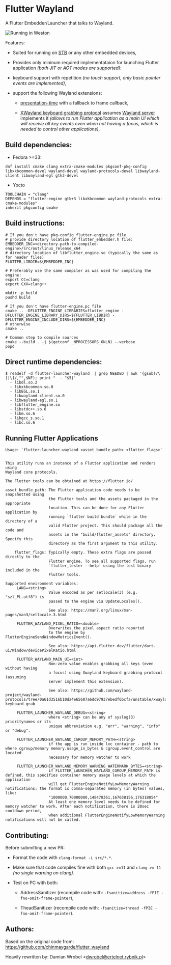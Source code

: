 Flutter Wayland
============

A Flutter Embedder/Launcher that talks to Wayland.

![Running in Weston](assets/image.png)

Features:
 - Suited for running on [STB](https://en.wikipedia.org/wiki/Set-top_box) or any other embedded devices,
 - Provides only mininum required implementataion for launching Flutter application _(both JIT or AOT modes are supported)_:
  - keyboard support with repetition _(no touch support, only basic pointer events are implemented)_,
  - support the following Wayland extensions:

    -  [presentation-time](https://github.com/wayland-project/wayland-protocols/blob/master/stable/presentation-time/presentation-time.xml) with a fallback to frame callback,

    -  [XWayland keyboard grabbing protocol](https://github.com/wayland-project/wayland-protocols/tree/0a61d3516b10da4e65607a6dd97937ebedf6bcfa/unstable/xwayland-keyboard-grab) assumes [Wayland server](https://gitlab.freedesktop.org/dwrobel/weston/-/commits/dw-master-key-grab-2) implements it
        _(allows to run Flutter application as a main UI which will receive all key events even when not having a focus, which is needed to control other applications)_,

Build dependencies:
-------------------
  - Fedora >=33:
```
dnf install cmake clang extra-cmake-modules pkgconf-pkg-config libxkbcommon-devel wayland-devel wayland-protocols-devel libwayland-client libwayland-egl gtk3-devel
```

- Yocto
 ```
 TOOLCHAIN = "clang"
 DEPENDS = "flutter-engine gtk+3 libxkbcommon wayland-protocols extra-cmake-modules"
 inherit pkgconfig cmake
```

Build instructions:
-------------------

```
# If you don't have pkg-config flutter-engine.pc file
# provide directory location of flutter_embedder.h file:
EMBEDDER_INC=<directory-path-to-compiled-engine>/src/out/linux_release_x64
# directory location of libflutter_engine.so (typically the same as for header files)
FLUTTER_LIBDIR=${EMBEDDER_INC}

# Preferably use the same compiler as was used for compiling the engine:
export CC=clang
export CXX=clang++

mkdir -p build
pushd build

# If you don't have flutter-engine.pc file
cmake .. -DFLUTTER_ENGINE_LIBRARIES=flutter_engine -DFLUTTER_ENGINE_LIBRARY_DIRS=${FLUTTER_LIBDIR} -DFLUTTER_ENGINE_INCLUDE_DIRS=${EMBEDDER_INC}
# otherwise
cmake ..

# Common step to compile sources
cmake --build . -j $(getconf _NPROCESSORS_ONLN) --verbose
popd
```

Direct runtime dependencies:
---------------------
```
$ readelf -d flutter-launcher-wayland  | grep NEEDED | awk '{gsub(/\[|\]/,"",$NF); print "  - "$5}'
  - libdl.so.2
  - libxkbcommon.so.0
  - libEGL.so.1
  - libwayland-client.so.0
  - libwayland-egl.so.1
  - libflutter_engine.so
  - libstdc++.so.6
  - libm.so.6
  - libgcc_s.so.1
  - libc.so.6
```

Running Flutter Applications
----------------------------

```
Usage: `flutter-launcher-wayland <asset_bundle_path> <flutter_flags>`


This utility runs an instance of a Flutter application and renders using
Wayland core protocols.

The Flutter tools can be obtained at https://flutter.io/

asset_bundle_path: The Flutter application code needs to be snapshotted using
                   the Flutter tools and the assets packaged in the appropriate
                   location. This can be done for any Flutter application by
                   running `flutter build bundle` while in the directory of a
                   valid Flutter project. This should package all the code and
                   assets in the "build/flutter_assets" directory. Specify this
                   directory as the first argument to this utility.

    flutter_flags: Typically empty. These extra flags are passed directly to the
                   Flutter engine. To see all supported flags, run
                   `flutter_tester --help` using the test binary included in the
                   Flutter tools.

Supported environment variables:
     LANG=<string>
                   Value encoded as per setlocale(3) (e.g. "szl_PL.utf8") is
                   passed to the engine via UpdateLocales().

                   See also: https://man7.org/linux/man-pages/man3/setlocale.3.html
 
     FLUTTER_WAYLAND_PIXEL_RATIO=<double>
                   Overwrites the pixel aspect ratio reported
                   to the engine by FlutterEngineSendWindowMetricsEvent().

                   See also: https://api.flutter.dev/flutter/dart-ui/Window/devicePixelRatio.html

     FLUTTER_WAYLAND_MAIN_UI=<int>
                   Non-zero value enables grabbing all keys (even without having
                   a focus) using Xwayland keyboard grabbing protocol (assuming 
                   server implement this extension).

                   See also: https://github.com/wayland-project/wayland-protocols/tree/0a61d3516b10da4e65607a6dd97937ebedf6bcfa/unstable/xwayland-keyboard-grab

     FLUTTER_LAUNCHER_WAYLAND_DEBUG=<string>
                   where <string> can be any of syslog(3) prioritynames or its
                   unique abbreviation e.g. "err", "warning", "info" or "debug".

     FLUTTER_LAUNCHER_WAYLAND_CGROUP_MEMORY_PATH=<string>
                   if the app is run inside lxc container - path to where cgroup/memory memory.usage_in_bytes & cgroup.event_control are located
                   necessary for memory watcher to work

     FLUTTER_LAUNCHER_WAYLAND_MEMORY_WARNING_WATERMARK_BYTES=<string>
                   if FLUTTER_LAUNCHER_WAYLAND_CGROUP_MEMORY_PATH is defined, this specifies container memory usage levels at which the application
                   will get FlutterEngineNotifyLowMemoryWarning notifications; the format is comma-separated memory (in bytes) values, like:
                   "1000000,70000000,148478361,167038156,176318054"
                   At least one memory level needs to be defined for memory watcher to work. After each notification, there is 20sec cooldown period,
                   when additional FlutterEngineNotifyLowMemoryWarning notifications will not be called.

```

Contributing:
-------------
 Before submitting a new PR:
 - Format the code with `clang-format -i src/*.*`.
 - Make sure that code compiles fine with both `gcc >=11` and `clang >= 11` _(no single warning on clang)_.
 - Test on PC with both:

   - AddressSanitizer (recompile code with: `-fsanitize=address -fPIE -fno-omit-frame-pointer`),

   - TheadSanitizer (recompile code with: `-fsanitize=thread -fPIE -fno-omit-frame-pointer`).

Authors:
--------
Based on  the original code from: https://github.com/chinmaygarde/flutter_wayland

Heavily rewritten by: Damian Wrobel <<dwrobel@ertelnet.rybnik.pl>>

